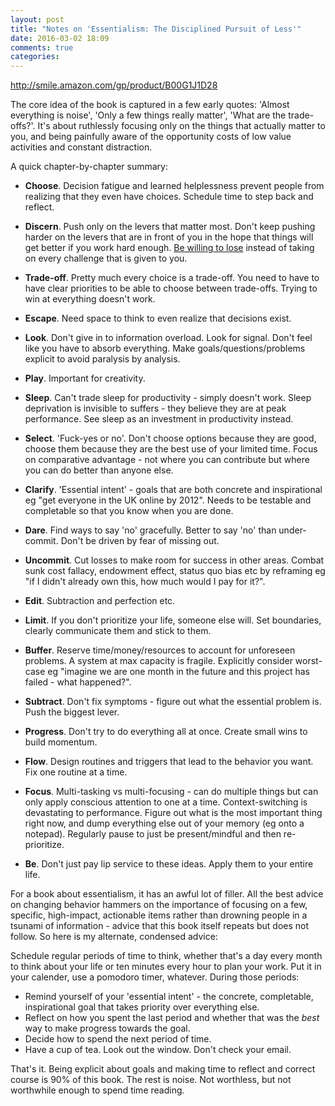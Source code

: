 ```yaml
---
layout: post
title: "Notes on 'Essentialism: The Disciplined Pursuit of Less'"
date: 2016-03-02 18:09
comments: true
categories:
---
```


http://smile.amazon.com/gp/product/B00G1J1D28

The core idea of the book is captured in a few early quotes: 'Almost everything is noise', 'Only a few things really matter', 'What are the trade-offs?'. It's about ruthlessly focusing only on the things that actually matter to you, and being painfully aware of the opportunity costs of low value activities and constant distraction.

A quick chapter-by-chapter summary:

* __Choose__. Decision fatigue and learned helplessness prevent people from realizing that they even have choices. Schedule time to step back and reflect.

* __Discern__. Push only on the levers that matter most. Don't keep pushing harder on the levers that are in front of you in the hope that things will get better if you work hard enough. [Be willing to lose](http://hpmor.com/chapter/19) instead of taking on every challenge that is given to you.

* __Trade-off__. Pretty much every choice is a trade-off. You need to have to have clear priorities to be able to choose between trade-offs. Trying to win at everything doesn't work.

* __Escape__. Need space to think to even realize that decisions exist.

* __Look__. Don't give in to information overload. Look for signal. Don't feel like you have to absorb everything. Make goals/questions/problems explicit to avoid paralysis by analysis.

* __Play__. Important for creativity.

* __Sleep__. Can't trade sleep for productivity - simply doesn't work. Sleep deprivation is invisible to suffers - they believe they are at peak performance. See sleep as an investment in productivity instead.

* __Select__. 'Fuck-yes or no'. Don't choose options because they are good, choose them because they are the best use of your limited time. Focus on comparative advantage - not where you can contribute but where you can do better than anyone else.

* __Clarify__. 'Essential intent' - goals that are both concrete and inspirational eg "get everyone in the UK online by 2012". Needs to be testable and completable so that you know when you are done.

* __Dare__. Find ways to say 'no' gracefully. Better to say 'no' than under-commit. Don't be driven by fear of missing out.

* __Uncommit__. Cut losses to make room for success in other areas. Combat sunk cost fallacy, endowment effect, status quo bias etc by reframing eg "if I didn't already own this, how much would I pay for it?".

* __Edit__. Subtraction and perfection etc.

* __Limit__. If you don't prioritize your life, someone else will. Set boundaries, clearly communicate them and stick to them.

* __Buffer__. Reserve time/money/resources to account for unforeseen problems. A system at max capacity is fragile. Explicitly consider worst-case eg "imagine we are one month in the future and this project has failed - what happened?".

* __Subtract__. Don't fix symptoms - figure out what the essential problem is. Push the biggest lever.

* __Progress__. Don't try to do everything all at once. Create small wins to build momentum.

* __Flow__. Design routines and triggers that lead to the behavior you want. Fix one routine at a time.

* __Focus__. Multi-tasking vs multi-focusing - can do multiple things but can only apply conscious attention to one at a time. Context-switching is devastating to performance. Figure out what is the most important thing right now, and dump everything else out of your memory (eg onto a notepad). Regularly pause to just be present/mindful and then re-prioritize.

* __Be__. Don't just pay lip service to these ideas. Apply them to your entire life.

For a book about essentialism, it has an awful lot of filler. All the best advice on changing behavior hammers on the importance of focusing on a few, specific, high-impact, actionable items rather than drowning people in a tsunami of information - advice that this book itself repeats but does not follow. So here is my alternate, condensed advice:

Schedule regular periods of time to think, whether that's a day every month to think about your life or ten minutes every hour to plan your work. Put it in your calender, use a pomodoro timer, whatever. During those periods:

* Remind yourself of your 'essential intent' - the concrete, completable, inspirational goal that takes priority over everything else.
* Reflect on how you spent the last period and whether that was the *best* way to make progress towards the goal.
* Decide how to spend the next period of time.
* Have a cup of tea. Look out the window. Don't check your email.

That's it. Being explicit about goals and making time to reflect and correct course is 90% of this book. The rest is noise. Not worthless, but not worthwhile enough to spend time reading.
